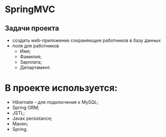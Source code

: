 # SpringMVC

## Задачи проекта
* создать web-приложение сохраняющее работников в базу данных
* поля для работников
    * Имя;
    * Фамилия;
    * Зарплата;
    * Департамент.


# В проекте используется:
* Hibernate - для подключения к MySQL;
* Spring ORM;
* JSTL;
* Javax persistance;
* Maven;
* Spring.
